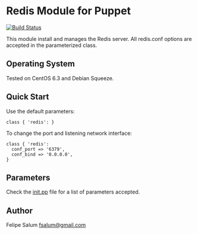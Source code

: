 Redis Module for Puppet
=======================
[![Build Status](https://secure.travis-ci.org/fsalum/puppet-redis.png)](http://travis-ci.org/fsalum/puppet-redis)

This module install and manages the Redis server. All redis.conf options are
accepted in the parameterized class.

Operating System
----------------

Tested on CentOS 6.3 and Debian Squeeze.

Quick Start
-----------

Use the default parameters:

    class { 'redis': }

To change the port and listening network interface:

    class { 'redis':
      conf_port => '6379',
      conf_bind => '0.0.0.0',
    }

Parameters
----------

Check the [init.pp](https://github.com/fsalum/puppet-redis/blob/master/manifests/init.pp) file for a list of parameters accepted.

Author
------
Felipe Salum <fsalum@gmail.com>
